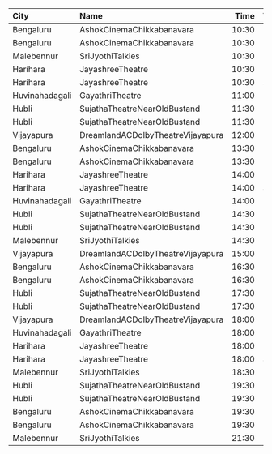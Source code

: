 | City           | Name                              |  Time | Type        | Price | Capacity | Booked |
| :------------- | :-------------------------------- | ----: | :---------- | ----: | -------: | -----: |
| Bengaluru      | AshokCinemaChikkabanavara         | 10:30 | Balcony     |  120₹ |      193 |    166 |
| Bengaluru      | AshokCinemaChikkabanavara         | 10:30 | First       |  100₹ |      283 |    231 |
| Malebennur     | SriJyothiTalkies                  | 10:30 | FirstClass  |   81₹ |      400 |    352 |
| Harihara       | JayashreeTheatre                  | 10:30 | Balcony     |  101₹ |      200 |      0 |
| Harihara       | JayashreeTheatre                  | 10:30 | SecondClass |   81₹ |      472 |    472 |
| Huvinahadagali | GayathriTheatre                   | 11:00 | FirstClass  |   81₹ |      200 |      0 |
| Hubli          | SujathaTheatreNearOldBustand      | 11:30 | Balcony     |  130₹ |      289 |     90 |
| Hubli          | SujathaTheatreNearOldBustand      | 11:30 | DCircle     |  100₹ |      558 |    138 |
| Vijayapura     | DreamlandACDolbyTheatreVijayapura | 12:00 | Balcony     |  150₹ |      168 |     88 |
| Bengaluru      | AshokCinemaChikkabanavara         | 13:30 | Balcony     |  120₹ |      193 |    166 |
| Bengaluru      | AshokCinemaChikkabanavara         | 13:30 | First       |  100₹ |      283 |    231 |
| Harihara       | JayashreeTheatre                  | 14:00 | Balcony     |  101₹ |      200 |      0 |
| Harihara       | JayashreeTheatre                  | 14:00 | SecondClass |   81₹ |      472 |    472 |
| Huvinahadagali | GayathriTheatre                   | 14:00 | FirstClass  |   81₹ |      200 |      0 |
| Hubli          | SujathaTheatreNearOldBustand      | 14:30 | Balcony     |  130₹ |      289 |     90 |
| Hubli          | SujathaTheatreNearOldBustand      | 14:30 | DCircle     |  100₹ |      558 |    138 |
| Malebennur     | SriJyothiTalkies                  | 14:30 | FirstClass  |   81₹ |      400 |    352 |
| Vijayapura     | DreamlandACDolbyTheatreVijayapura | 15:00 | Balcony     |  150₹ |      168 |     88 |
| Bengaluru      | AshokCinemaChikkabanavara         | 16:30 | Balcony     |  120₹ |      193 |    166 |
| Bengaluru      | AshokCinemaChikkabanavara         | 16:30 | First       |  100₹ |      283 |    231 |
| Hubli          | SujathaTheatreNearOldBustand      | 17:30 | Balcony     |  130₹ |      289 |     90 |
| Hubli          | SujathaTheatreNearOldBustand      | 17:30 | DCircle     |  100₹ |      558 |    138 |
| Vijayapura     | DreamlandACDolbyTheatreVijayapura | 18:00 | Balcony     |  150₹ |      168 |     88 |
| Huvinahadagali | GayathriTheatre                   | 18:00 | FirstClass  |   81₹ |      200 |      0 |
| Harihara       | JayashreeTheatre                  | 18:00 | Balcony     |  101₹ |      200 |      0 |
| Harihara       | JayashreeTheatre                  | 18:00 | SecondClass |   81₹ |      472 |    472 |
| Malebennur     | SriJyothiTalkies                  | 18:30 | FirstClass  |   81₹ |      400 |    352 |
| Hubli          | SujathaTheatreNearOldBustand      | 19:30 | Balcony     |  130₹ |      289 |     90 |
| Hubli          | SujathaTheatreNearOldBustand      | 19:30 | DCircle     |  100₹ |      558 |    138 |
| Bengaluru      | AshokCinemaChikkabanavara         | 19:30 | Balcony     |  120₹ |      193 |    166 |
| Bengaluru      | AshokCinemaChikkabanavara         | 19:30 | First       |  100₹ |      283 |    231 |
| Malebennur     | SriJyothiTalkies                  | 21:30 | FirstClass  |   81₹ |      400 |    352 |